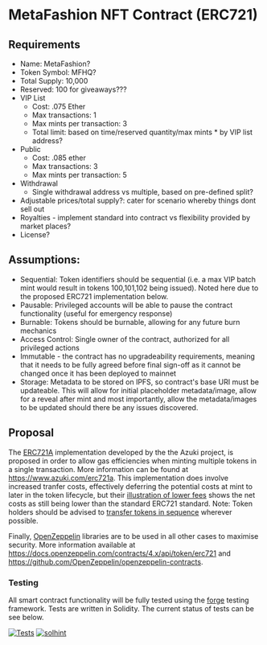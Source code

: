 # MetaFashion NFT Contract (ERC721)

## Requirements
- Name:           MetaFashion?
- Token Symbol:   MFHQ?
- Total Supply:   10,000
- Reserved:       100 for giveaways???
- VIP List
    - Cost: .075 Ether
    - Max transactions: 1
    - Max mints per transaction:      3
    - Total limit: based on time/reserved quantity/max mints * by VIP list address?
- Public
    - Cost: .085 ether
    - Max transactions:               3
    - Max mints per transaction:      5
- Withdrawal
    - Single withdrawal address vs multiple, based on pre-defined split?
- Adjustable prices/total supply?: cater for scenario whereby things dont sell out
- Royalties - implement standard into contract vs flexibility provided by market places?
- License?

## Assumptions:
- Sequential: Token identifiers should be sequential (i.e. a max VIP batch mint would result in tokens 100,101,102 being issued). Noted here due to the proposed ERC721 implementation below. 
- Pausable: Privileged accounts will be able to pause the contract functionality (useful for emergency response)
- Burnable: Tokens should be burnable, allowing for any future burn mechanics
- Access Control: Single owner of the contract, authorized for all privileged actions
- Immutable - the contract has no upgradeability requirements, meaning that it needs to be fully agreed before final sign-off as it cannot be changed once it has been deployed to mainnet
- Storage: Metadata to be stored on IPFS, so contract's base URI must be updateable. This will allow for initial placeholder metadata/image,  allow for a reveal after mint and most importantly, allow the metadata/images to be updated should there be any issues discovered.

## Proposal
The [ERC721A](https://www.erc721a.org) implementation developed by the the Azuki project, is proposed in order to allow gas efficiencies when minting multiple tokens in a single transaction. More information can be found at https://www.azuki.com/erc721a. This implementation does involve increased tranfer costs, effectively deferring the potential costs at mint to later in the token lifecycle, but their [illustration of lower fees](https://chiru-labs.github.io/ERC721A/#/design?id=lower-fees) shows the net costs as still being lower than the standard ERC721 standard. Note: Token holders should be advised to [transfer tokens in sequence](https://chiru-labs.github.io/ERC721A/#/tips?id=transfers) wherever possible.

Finally, [OpenZeppelin](https://openzeppelin.com) libraries are to be  used in all other cases to maximise security. More information available at https://docs.openzeppelin.com/contracts/4.x/api/token/erc721 and https://github.com/OpenZeppelin/openzeppelin-contracts.

### Testing
All smart contract functionality will be fully tested using the [forge](https://github.com/gakonst/foundry/tree/master/forge) testing framework. Tests are written in Solidity. The current status of tests can be see below. 

[![Tests](https://github.com/evilrobotindustries/metafashion-contracts/actions/workflows/foundry-tests.yml/badge.svg)](https://github.com/evilrobotindustries/metafashion-contracts/actions/workflows/foundry-tests.yml) [![solhint](https://github.com/evilrobotindustries/metafashion-contracts/actions/workflows/solhint.yml/badge.svg)](https://github.com/evilrobotindustries/metafashion-contracts/actions/workflows/solhint.yml)

